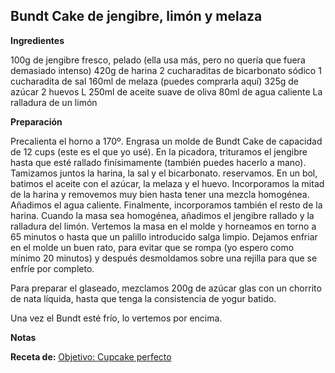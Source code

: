 ## Bundt Cake de jengibre, limón y melaza

**Ingredientes**

100g de jengibre fresco, pelado (ella usa más, pero no quería que fuera demasiado intenso)
420g de harina
2 cucharaditas de bicarbonato sódico
1 cucharadita de sal
160ml de melaza (puedes comprarla aquí)
325g de azúcar
2 huevos L
250ml de aceite suave de oliva
80ml de agua caliente
La ralladura de un limón

**Preparación**

Precalienta el horno a 170º.
Engrasa un molde de Bundt Cake de capacidad de 12 cups (este es el que yo usé).
En la picadora, trituramos el jengibre hasta que esté rallado finísimamente (también puedes hacerlo a mano).
Tamizamos juntos la harina, la sal y el bicarbonato. reservamos.
En un bol, batimos el aceite con el azúcar, la melaza y el huevo. Incorporamos la mitad de la harina y removemos muy bien hasta tener una mezcla homogénea. Añadimos el agua caliente. Finalmente, incorporamos también el resto de la harina. Cuando la masa sea homogénea, añadimos el jengibre rallado y la ralladura del limón.
Vertemos la masa en el molde y horneamos en torno a 65 minutos o hasta que un palillo introducido salga limpio.
Dejamos enfriar en el molde un buen rato, para evitar que se rompa (yo espero como mínimo 20 minutos) y después desmoldamos sobre una rejilla para que se enfríe por completo.

Para preparar el glaseado, mezclamos 200g de azúcar glas con un chorrito de nata líquida, hasta que tenga la consistencia de yogur batido.

Una vez el Bundt esté frío, lo vertemos por encima.

**Notas**



**Receta de:** [Objetivo: Cupcake perfecto](http://www.objetivocupcake.com/2015/11/bundt-cake-de-jengibre-limon-y-melaza.html)